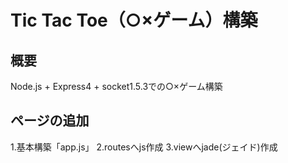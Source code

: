 # Tic Tac Toe（○×ゲーム）構築
## 概要
Node.js + Express4 + socket1.5.3での○×ゲーム構築


## ページの追加
1.基本構築「app.js」
2.routesへjs作成
3.viewへjade(ジェイド)作成

